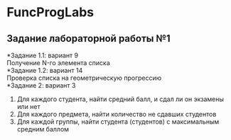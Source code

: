 # FuncProgLabs

## Задание лабораторной работы №1
*Задание 1.1: вариант 9  
Получение N-го элемента списка  
*Задание 1.2: вариант 14  
Проверка списка на геометрическую прогрессию  
*Задание 2: вариант 3  
1. Для каждого студента, найти средний балл, и сдал ли он экзамены или нет  
2. Для каждого предмета, найти количество не сдавших студентов  
3. Для каждой группы, найти студента (студентов) с максимальным средним баллом  
